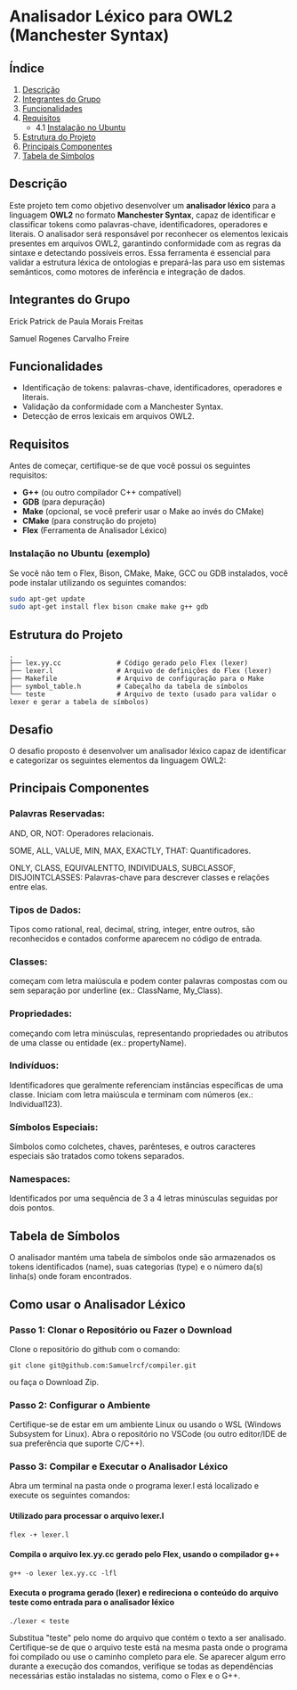 # Analisador Léxico para OWL2 (Manchester Syntax)

## Índice

1. [Descrição](#descrição)
2. [Integrantes do Grupo](#integrantes-do-grupo)
3. [Funcionalidades](#funcionalidades)
4. [Requisitos](#requisitos)
   - 4.1 [Instalação no Ubuntu](#instalação-no-ubuntu-exemplo)
5. [Estrutura do Projeto](#estrutura-do-projeto)
6. [Principais Componentes](#principais-componentes)
7. [Tabela de Símbolos](#tabela-de-símbolos)

## Descrição
Este projeto tem como objetivo desenvolver um **analisador léxico** para a linguagem **OWL2** no formato **Manchester Syntax**, capaz de identificar e classificar tokens como palavras-chave, identificadores, operadores e literais. O analisador será responsável por reconhecer os elementos lexicais presentes em arquivos OWL2, garantindo conformidade com as regras da sintaxe e detectando possíveis erros. Essa ferramenta é essencial para validar a estrutura léxica de ontologias e prepará-las para uso em sistemas semânticos, como motores de inferência e integração de dados.

## Integrantes do Grupo
Erick Patrick de Paula Morais Freitas

Samuel Rogenes Carvalho Freire

## Funcionalidades
- Identificação de tokens: palavras-chave, identificadores, operadores e literais.
- Validação da conformidade com a Manchester Syntax.
- Detecção de erros lexicais em arquivos OWL2.

## Requisitos

Antes de começar, certifique-se de que você possui os seguintes requisitos:

- **G++** (ou outro compilador C++ compatível)
- **GDB** (para depuração)
- **Make** (opcional, se você preferir usar o Make ao invés do CMake)
- **CMake** (para construção do projeto)
- **Flex** (Ferramenta de Analisador Léxico)

### Instalação no Ubuntu (exemplo)

Se você não tem o Flex, Bison, CMake, Make, GCC ou GDB instalados, você pode instalar utilizando os seguintes comandos:

```bash
sudo apt-get update
sudo apt-get install flex bison cmake make g++ gdb
```

## Estrutura do Projeto

```plaintext
.
├── lex.yy.cc              # Código gerado pelo Flex (lexer)
├── lexer.l                # Arquivo de definições do Flex (lexer)
├── Makefile               # Arquivo de configuração para o Make
├── symbol_table.h         # Cabeçalho da tabela de símbolos
└── teste                  # Arquivo de texto (usado para validar o lexer e gerar a tabela de símbolos)
```



## Desafio
O desafio proposto é desenvolver um analisador léxico capaz de identificar e categorizar os seguintes elementos da linguagem OWL2:

## Principais Componentes
### Palavras Reservadas:

AND, OR, NOT: Operadores relacionais.

SOME, ALL, VALUE, MIN, MAX, EXACTLY, THAT: Quantificadores.

ONLY, CLASS, EQUIVALENTTO, INDIVIDUALS, SUBCLASSOF, DISJOINTCLASSES: Palavras-chave para descrever classes e relações entre elas.

### Tipos de Dados:

Tipos como rational, real, decimal, string, integer, entre outros, são reconhecidos e contados conforme aparecem no código de entrada.

### Classes:

começam com letra maiúscula e podem conter palavras compostas com ou sem separação por underline (ex.: ClassName, My_Class).

### Propriedades: 

começando com letra minúsculas, representando propriedades ou atributos de uma classe ou entidade (ex.: propertyName).

### Indivíduos: 

Identificadores que geralmente referenciam instâncias específicas de uma classe. Iniciam com letra maiúscula e terminam com números (ex.: Individual123).

### Símbolos Especiais:

Símbolos como colchetes, chaves, parênteses, e outros caracteres especiais são tratados como tokens separados.

### Namespaces:

Identificados por uma sequência de 3 a 4 letras minúsculas seguidas por dois pontos.

## Tabela de Símbolos

O analisador mantém uma tabela de símbolos onde são armazenados os tokens identificados (name), suas categorias (type) e o número da(s) linha(s) onde foram encontrados.

## Como usar o Analisador Léxico
### Passo 1: Clonar o Repositório ou Fazer o Download
Clone o repositório do github com o comando: 
```plaintext
git clone git@github.com:Samuelrcf/compiler.git
```
ou faça o Download Zip.

### Passo 2: Configurar o Ambiente
Certifique-se de estar em um ambiente Linux ou usando o WSL (Windows Subsystem for Linux).
Abra o repositório no VSCode (ou outro editor/IDE de sua preferência que suporte C/C++).

### Passo 3: Compilar e Executar o Analisador Léxico
Abra um terminal na pasta onde o programa lexer.l está localizado e execute os seguintes comandos:
#### Utilizado para processar o arquivo lexer.l
```plaintext
flex -+ lexer.l
```
#### Compila o arquivo lex.yy.cc gerado pelo Flex, usando o compilador g++
```plaintext
g++ -o lexer lex.yy.cc -lfl
```
#### Executa o programa gerado (lexer) e redireciona o conteúdo do arquivo teste como entrada para o analisador léxico
```plaintext
./lexer < teste
```

Substitua "teste" pelo nome do arquivo que contém o texto a ser analisado.
Certifique-se de que o arquivo teste está na mesma pasta onde o programa foi compilado ou use o caminho completo para ele.
Se aparecer algum erro durante a execução dos comandos, verifique se todas as dependências necessárias estão instaladas no sistema, como o Flex e o G++.
